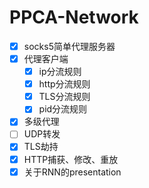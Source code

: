 # PPCA-Network

- [x] socks5简单代理服务器
- [x] 代理客户端
  - [x] ip分流规则
  - [x] http分流规则
  - [x] TLS分流规则
  - [x] pid分流规则
- [x] 多级代理
- [ ] UDP转发
- [x] TLS劫持
- [x] HTTP捕获、修改、重放
- [x] 关于RNN的presentation
